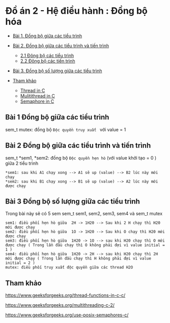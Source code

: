 # Đồ án 2 - Hệ điều hành : Đồng bộ hóa
- [Bài 1. Đồng bộ giữa các tiểu trình ](#bài-1-đồng-bộ-giữa-các-tiểu-trình)
- [Bài 2.  Đồng bộ giữa các tiểu trình và tiến trình](#bài-2-đồng-bộ-giữa-các-tiểu-trình-và-tiến-trình)

   - [2.1 Đông bộ các tiểu trình]()
   - [2.2 Đông bộ các tiến trình]()
- [Bài 3. Đồng bộ số lượng giữa các tiểu trình ](#bài-3-đồng-bộ-số-lượng-giữa-các-tiểu-trình)
- [Tham khảo](#tham-khảo) 
 
   - [Thread in C](https://www.geeksforgeeks.org/thread-functions-in-c-c/)
   - [Mulitithread in C](https://www.geeksforgeeks.org/multithreading-c-2/)
   - [Semaphore in C](https://www.geeksforgeeks.org/use-posix-semaphores-c/)


## Bài 1 Đồng bộ giữa các tiểu trình
sem_t mutex: đồng bộ `Độc quyền truy xuất ` với value = 1
## Bài 2 Đồng bộ giữa các tiểu trình và tiến trình
sem_t *sem1, *sem2: đồng bộ `Độc quyền hẹn hò` (với value khởi tạo = 0 ) giữa 2 tiểu trình
```
*sem1: sau khi A1 chạy xong --> A1 sẽ up (value) --> B2 lúc này mới chạy 
*sem2: sau khi B1 chạy xong --> B1 sẽ up (value) --> A2 lúc này mới được chạy
```
## Bài 3 Đồng bộ số lượng giữa các tiểu trình
Trong bài này sẽ có 5 sem
sem_t sem1, sem2, sem3, sem4 và sem_t mutex

```
sem1: điều phối hẹn hò giữa  2H -> 1H20 --> Sau khi 2 H chạy thì H20 mới được chạy
sem2: điều phối hẹn hò giữa  1O -> 1H20 --> Sau khi O chạy thì H20 mới được chạy
sem3: điều phối hẹn hò giữa  1H20 -> 1O --> sau khi H20 chạy thì O mới được chạy ( Trong lần đầu chạy thì O không phải đợi vì value initial = 1 )
sem4: điều phối hẹn hò giữa  1H20 -> 2H --> sau khi H20 chạy thì 2H mới được chạy ( Trong lần đầu chạy thì H không phải đợi vì value initial = 2 )
mutex: điều phối truy xuất độc quyền giữa các thread H2O 
```
## Tham khảo
https://www.geeksforgeeks.org/thread-functions-in-c-c/


https://www.geeksforgeeks.org/multithreading-c-2/


https://www.geeksforgeeks.org/use-posix-semaphores-c/
